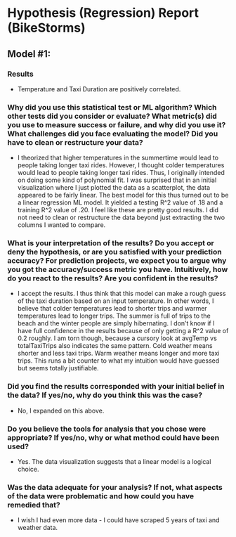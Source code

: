 # Hypothesis (Regression) Report (BikeStorms)

## Model #1:

### Results

-   Temperature and Taxi Duration are positively correlated.

### Why did you use this statistical test or ML algorithm? Which other tests did you consider or evaluate? What metric(s) did you use to measure success or failure, and why did you use it? What challenges did you face evaluating the model? Did you have to clean or restructure your data?

-   I theorized that higher temperatures in the summertime would lead to people taking longer taxi rides. However, I thought colder temperatures would lead to people taking longer taxi rides. Thus, I originally intended on doing some kind of polynomial fit. I was surprised that in an initial visualization where I just plotted the data as a scatterplot, the data appeared to be fairly linear. The best model for this thus turned out to be a linear regression ML model. It yielded a testing R^2 value of .18 and a training R^2 value of .20. I feel like these are pretty good results.
I did not need to clean or restructure the data beyond just extracting the two columns I wanted to compare.


### What is your interpretation of the results? Do you accept or deny the hypothesis, or are you satisfied with your prediction accuracy? For prediction projects, we expect you to argue why you got the accuracy/success metric you have. Intuitively, how do you react to the results? Are you confident in the results?

-   I accept the results. I thus think that this model can make a rough guess of the taxi duration based on an input temperature. In other words, I believe that colder temperatures lead to shorter trips and warmer temperatures lead to longer trips. The summer is full of trips to the beach and the winter people are simply hibernating. I don’t know if I have full confidence in the results because of only getting a R^2 value of 0.2 roughly. I am torn though, because a cursory look at avgTemp vs totalTaxiTrips also indicates the same pattern. Cold weather means shorter and less taxi trips. Warm weather means longer and more taxi trips. This runs a bit counter to what my intuition would have guessed but seems totally justifiable.

### Did you find the results corresponded with your initial belief in the data? If yes/no, why do you think this was the case?

-   No, I expanded on this above.

### Do you believe the tools for analysis that you chose were appropriate? If yes/no, why or what method could have been used?

-   Yes. The data visualization suggests that a linear model is a logical choice.

### Was the data adequate for your analysis? If not, what aspects of the data were problematic and how could you have remedied that?

-   I wish I had even more data - I could have scraped 5 years of taxi and weather data.
